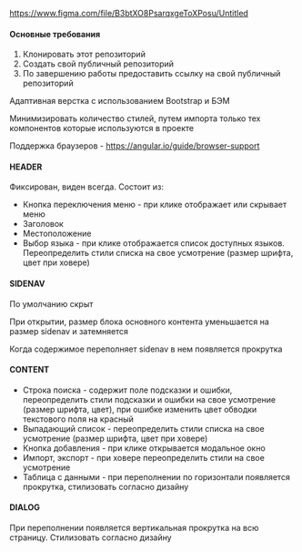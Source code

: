 https://www.figma.com/file/B3btXO8PsarqxgeToXPosu/Untitled

#### Основные требования

1. Клонировать этот репозиторий
2. Создать свой публичный репозиторий
3. По завершению работы предоставить ссылку на свой публичный репозиторий

Адаптивная верстка с использованием Bootstrap и БЭМ

Минимизировать количество стилей, путем импорта только тех компонентов которые используются в проекте

Поддержка браузеров - https://angular.io/guide/browser-support

#### HEADER

Фиксирован, виден всегда.
Состоит из:
- Кнопка переключения меню - при клике отображает или скрывает меню
- Заголовок
- Местоположение
- Выбор языка - при клике отображается список доступных языков. Переопределить стили списка на свое усмотрение (размер шрифта, цвет при ховере)

#### SIDENAV

По умолчанию скрыт

При открытии, размер блока основного контента уменьшается на размер sidenav и затемняется

Когда содержимое переполняет sidenav в нем появляется прокрутка

#### CONTENT
- Строка поиска - содержит поле подсказки и ошибки, переопределить стили подсказки и ошибки на свое усмотрение (размер шрифта, цвет), при ошибке изменить цвет обводки текстового поля на красный
- Выпадающий список - переопределить стили списка на свое усмотрение (размер шрифта, цвет при ховере)
- Кнопка добавления - при клике открывается модальное окно
- Импорт, экспорт - при ховере переопределить стили на свое усмотрение
- Таблица с данными - при переполнении по горизонтали появляется прокрутка, стилизовать согласно дизайну


#### DIALOG

При переполнении появляется вертикальная прокрутка на всю страницу. Стилизовать согласно дизайну
